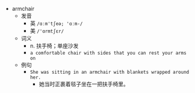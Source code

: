 - armchair
  - 发音
    - 英 `/ɑːm'tʃeə; 'ɑːm-/`
    - 美 `/'ɑrmtʃɛr/`
  - 词义
    - n. 扶手椅；单座沙发
    - `a comfortable chair with sides that you can rest your arms on`
  - 例句
    - `She was sitting in an armchair with blankets wrapped around her.`
      - 她当时正裹着毯子坐在一把扶手椅里。

